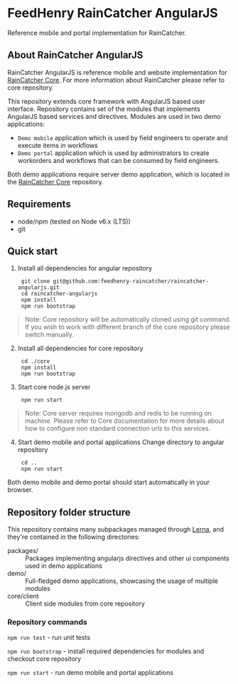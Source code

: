 # FeedHenry RainCatcher AngularJS

Reference mobile and portal implementation for RainCatcher.

## About RainCatcher AngularJS

RainCatcher AngularJS is reference mobile and website implementation for [RainCatcher Core](https://github.com/feedhenry-raincatcher/raincatcher-core). For more information about RainCatcher please refer to core repository.

This repository extends core framework with AngularJS based user interface. Repository contains set of the modules that implements AngularJS based services and directives. Modules are used in two  demo applications:

- `Demo mobile` application which is used by field engineers to operate and execute items in workflows
- `Demo portal` application which is used by administrators to create workorders and workflows that can be consumed by field engineers.

Both demo applications require server demo application, which is located in the [RainCatcher Core](https://github.com/feedhenry-raincatcher/raincatcher-core) repository.

## Requirements

- node/npm (tested on Node v6.x (LTS))
- git

## Quick start

1. Install all dependencies for angular repository

        git clone git@github.com:feedhenry-raincatcher/raincatcher-angularjs.git
        cd raincatcher-angularjs
        npm install
        npm run bootstrap

> Note: Core repository will be automatically cloned using git command.
If you wish to work with different branch of the core repository please switch manually.

2. Install all dependencies for core repository

        cd ./core
        npm install
        npm run bootstrap

3. Start core node.js server

        npm run start

> Note: Core server requires mongodb and redis to be running on machine.
Please refer to Core documentation for more details about how to configure non standard connection urls
to this services.

4. Start demo mobile and portal applications
Change directory to angular repository

        cd ..
        npm run start

Both demo mobile and demo portal should start automatically in your browser.

## Repository folder structure

This repository contains many subpackages managed through [Lerna](https://lernajs.io/), and they're
contained in the following directories:

<dl>
  <dt>packages/</dt>
  <dd>Packages implementing angularjs directives and other ui components used in demo applications</dd>

  <dt>demo/</dt>
  <dd>Full-fledged demo applications, showcasing the usage of multiple modules</dd>

  <dt>core/client</dt>
  <dd>Client side modules from core repository</dd>
</dl>

### Repository commands

 `npm run test` - run unit tests

 `npm run bootstrap` - install required dependencies for modules and checkout core repository

 `npm run start` - run demo mobile and portal applications
